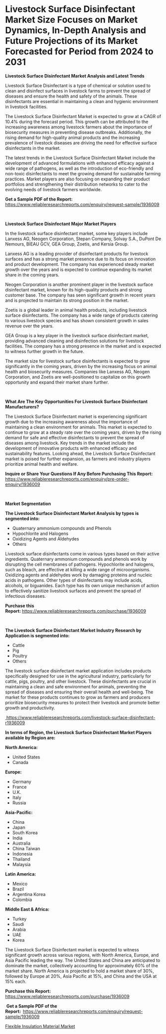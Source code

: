 <p><h1>Livestock Surface Disinfectant Market Size Focuses on Market Dynamics, In-Depth Analysis and Future Projections of its Market Forecasted for Period from 2024 to 2031</h1></p><p><strong>Livestock Surface Disinfectant Market Analysis and Latest Trends</strong></p>
<p><p>Livestock Surface Disinfectant is a type of chemical or solution used to clean and disinfect surfaces in livestock farms to prevent the spread of diseases and ensure the health and safety of the animals. These disinfectants are essential in maintaining a clean and hygienic environment in livestock facilities.</p><p>The Livestock Surface Disinfectant Market is expected to grow at a CAGR of 10.4% during the forecast period. This growth can be attributed to the increasing awareness among livestock farmers about the importance of biosecurity measures in preventing disease outbreaks. Additionally, the rising demand for high-quality animal products and the increasing prevalence of livestock diseases are driving the need for effective surface disinfectants in the market.</p><p>The latest trends in the Livestock Surface Disinfectant Market include the development of advanced formulations with enhanced efficacy against a wide range of pathogens, as well as the introduction of eco-friendly and non-toxic disinfectants to meet the growing demand for sustainable farming practices. Market players are also focusing on expanding their product portfolios and strengthening their distribution networks to cater to the evolving needs of livestock farmers worldwide.</p></p>
<p><strong>Get a Sample PDF of the Report:&nbsp;</strong> <a href="https://www.reliableresearchreports.com/enquiry/request-sample/1936009">https://www.reliableresearchreports.com/enquiry/request-sample/1936009</a></p>
<p>&nbsp;</p>
<p><strong>Livestock Surface Disinfectant Major Market Players</strong></p>
<p><p>In the livestock surface disinfectant market, some key players include Lanxess AG, Neogen Corporation, Stepan Company, Solvay S.A., DuPont De Nemours, BIEAU GCV, GEA Group, Zoetis, and Kersia Group.</p><p>Lanxess AG is a leading provider of disinfectant products for livestock surfaces and has a strong market presence due to its focus on innovation and product development. The company has experienced steady market growth over the years and is expected to continue expanding its market share in the coming years.</p><p>Neogen Corporation is another prominent player in the livestock surface disinfectant market, known for its high-quality products and strong customer base. The company has seen significant growth in recent years and is projected to maintain its strong position in the market.</p><p>Zoetis is a global leader in animal health products, including livestock surface disinfectants. The company has a wide range of products catering to various livestock species and has shown consistent growth in sales revenue over the years.</p><p>GEA Group is a key player in the livestock surface disinfectant market, providing advanced cleaning and disinfection solutions for livestock facilities. The company has a strong presence in the market and is expected to witness further growth in the future.</p><p>The market size for livestock surface disinfectants is expected to grow significantly in the coming years, driven by the increasing focus on animal health and biosecurity measures. Companies like Lanxess AG, Neogen Corporation, and Zoetis are well-positioned to capitalize on this growth opportunity and expand their market share further.</p></p>
<p>&nbsp;</p>
<p><strong>What Are The Key Opportunities For Livestock Surface Disinfectant Manufacturers?</strong></p>
<p><p>The Livestock Surface Disinfectant market is experiencing significant growth due to the increasing awareness about the importance of maintaining a clean environment for animals. This market is expected to continue to grow at a steady rate over the coming years, driven by the rising demand for safe and effective disinfectants to prevent the spread of diseases among livestock. Key trends in the market include the development of innovative products with enhanced efficacy and sustainability features. Looking ahead, the Livestock Surface Disinfectant market is poised for further expansion, as farmers and industry players prioritize animal health and welfare.</p></p>
<p><strong>Inquire or Share Your Questions If Any Before Purchasing This Report:</strong> <a href="https://www.reliableresearchreports.com/enquiry/pre-order-enquiry/1936009">https://www.reliableresearchreports.com/enquiry/pre-order-enquiry/1936009</a></p>
<p>&nbsp;</p>
<p><strong>Market Segmentation</strong></p>
<p><strong>The Livestock Surface Disinfectant Market Analysis by types is segmented into:</strong></p>
<p><ul><li>Quaternary ammonium compounds and Phenols</li><li>Hypochlorite and Halogens</li><li>Oxidizing Agents and Aldehydes</li><li>Others</li></ul></p>
<p><p>Livestock surface disinfectants come in various types based on their active ingredients. Quaternary ammonium compounds and phenols work by disrupting the cell membranes of pathogens. Hypochlorite and halogens, such as bleach, are effective at killing a wide range of microorganisms. Oxidizing agents and aldehydes work by damaging proteins and nucleic acids in pathogens. Other types of disinfectants may include acids, alcohols, or biguanides. Each type has its own unique mechanism of action to effectively sanitize livestock surfaces and prevent the spread of infectious diseases.</p></p>
<p><strong>Purchase this Report:&nbsp;</strong><a href="https://www.reliableresearchreports.com/purchase/1936009">https://www.reliableresearchreports.com/purchase/1936009</a></p>
<p>&nbsp;</p>
<p><strong>The Livestock Surface Disinfectant Market Industry Research by Application is segmented into:</strong></p>
<p><ul><li>Cattle</li><li>Pig</li><li>Poultry</li><li>Others</li></ul></p>
<p><p>The livestock surface disinfectant market application includes products specifically designed for use in the agricultural industry, particularly for cattle, pigs, poultry, and other livestock. These disinfectants are crucial in maintaining a clean and safe environment for animals, preventing the spread of diseases and ensuring their overall health and well-being. The market for these products continues to grow as farmers and producers prioritize biosecurity measures to protect their livestock and promote better growth and productivity.</p></p>
<p><a href="https://www.reliableresearchreports.com/livestock-surface-disinfectant-r1936009">&nbsp;https://www.reliableresearchreports.com/livestock-surface-disinfectant-r1936009</a></p>
<p><strong>In terms of Region, the Livestock Surface Disinfectant Market Players available by Region are:</strong></p>
<p>
    <p> <strong> North America: </strong>
        <ul>
            <li>United States</li>
            <li>Canada</li>
        </ul>
        </p> 
    <p> <strong> Europe: </strong>
        <ul>
            <li>Germany</li>
            <li>France</li>
            <li>U.K.</li>
            <li>Italy</li>
            <li>Russia</li>
        </ul>
        </p> 
    <p> <strong> Asia-Pacific: </strong>
        <ul>
            <li>China</li>
            <li>Japan</li>
            <li>South Korea</li>
            <li>India</li>
            <li>Australia</li>
            <li>China Taiwan</li>
            <li>Indonesia</li>
            <li>Thailand</li>
            <li>Malaysia</li>
        </ul>
        </p> 
    <p> <strong> Latin America: </strong>
        <ul>
            <li>Mexico</li>
            <li>Brazil</li>
            <li>Argentina Korea</li>
            <li>Colombia</li>
        </ul>
        </p> 
    <p> <strong> Middle East & Africa: </strong>
        <ul>
            <li>Turkey</li>
            <li>Saudi</li>
            <li>Arabia</li>
            <li>UAE</li>
            <li>Korea</li>
        </ul>
    </p>
    </p>
<p><p>The Livestock Surface Disinfectant market is expected to witness significant growth across various regions, with North America, Europe, and Asia Pacific leading the way. The United States and China are anticipated to dominate the market, collectively accounting for approximately 60% of the market share. North America is projected to hold a market share of 30%, followed by Europe at 20%, Asia Pacific at 15%, and China and the USA at 15% each.</p></p>
<p><strong>Purchase this Report: </strong><a href="https://www.reliableresearchreports.com/purchase/1936009">https://www.reliableresearchreports.com/purchase/1936009</a></p>
<p>&nbsp;<strong>Get a Sample PDF of the Report:&nbsp;&nbsp;</strong><a href="https://www.reliableresearchreports.com/enquiry/request-sample/1936009">https://www.reliableresearchreports.com/enquiry/request-sample/1936009</a></p>
<p><strong></strong></p>
<p><p><a href="https://github.com/ajohirul8010/Market-Research-Report-List-1/blob/main/flexible-insulation-material-market.md">Flexible Insulation Material Market</a></p></p>